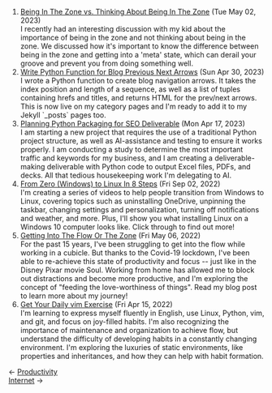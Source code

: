<ol>
<li><a href="/blog/being-in-the-zone-vs-thinking-about-being-in-the-zone/">Being In The Zone vs. Thinking About Being In The Zone</a> (Tue May 02, 2023)
<br/>I recently had an interesting discussion with my kid about the importance of being in the zone and not thinking about being in the zone. We discussed how it's important to know the difference between being in the zone and getting into a 'meta' state, which can derail your groove and prevent you from doing something well.</li>
<li><a href="/blog/write-python-function-for-blog-previous-next-arrows/">Write Python Function for Blog Previous Next Arrows</a> (Sun Apr 30, 2023)
<br/>I wrote a Python function to create blog navigation arrows. It takes the index position and length of a sequence, as well as a list of tuples containing hrefs and titles, and returns HTML for the prev/next arrows. This is now live on my category pages and I'm ready to add it to my Jekyll `_posts` pages too.</li>
<li><a href="/blog/planning-python-packaging-for-seo-deliverable/">Planning Python Packaging for SEO Deliverable</a> (Mon Apr 17, 2023)
<br/>I am starting a new project that requires the use of a traditional Python project structure, as well as AI-assistance and testing to ensure it works properly. I am conducting a study to determine the most important traffic and keywords for my business, and I am creating a deliverable-making deliverable with Python code to output Excel files, PDFs, and decks. All that tedious housekeeping work I'm delegating to AI.</li>
<li><a href="/blog/from-zero-windows-to-linux-in-8-steps/">From Zero (Windows) to Linux In 8 Steps</a> (Fri Sep 02, 2022)
<br/>I'm creating a series of videos to help people transition from Windows to Linux, covering topics such as uninstalling OneDrive, unpinning the taskbar, changing settings and personalization, turning off notifications and weather, and more. Plus, I'll show you what installing Linux on a Windows 10 computer looks like. Click through to find out more!</li>
<li><a href="/blog/getting-into-the-flow-or-the-zone/">Getting Into The Flow Or The Zone</a> (Fri May 06, 2022)
<br/>For the past 15 years, I've been struggling to get into the flow while working in a cubicle. But thanks to the Covid-19 lockdown, I've been able to re-achieve this state of productivity and focus -- just like in the Disney Pixar movie Soul. Working from home has allowed me to block out distractions and become more productive, and I'm exploring the concept of "feeding the love-worthiness of things". Read my blog post to learn more about my journey!</li>
<li><a href="/blog/get-your-daily-vim-exercise/">Get Your Daily vim Exercise</a> (Fri Apr 15, 2022)
<br/>I'm learning to express myself fluently in English, use Linux, Python, vim, and git, and focus on joy-filled habits. I'm also recognizing the importance of maintenance and organization to achieve flow, but understand the difficulty of developing habits in a constantly changing environment. I'm exploring the luxuries of static environments, like properties and inheritances, and how they can help with habit formation.</li>
</ol>
<div class="post-nav"><div class="post-nav-prev"><span class="arrow">&larr;&nbsp;</span><a href="/productivity/">Productivity</a></div><div class="post-nav-next"><a href="/internet/">Internet</a><span class="arrow">&nbsp;&rarr;</span></div></div>